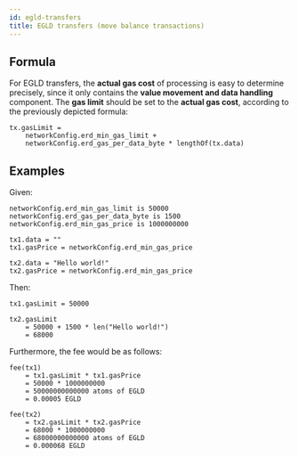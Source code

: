 ```yaml
---
id: egld-transfers
title: EGLD transfers (move balance transactions)
---
```


[comment]: # (mx-context-auto)

## Formula

For EGLD transfers, the **actual gas cost** of processing is easy to determine precisely, since it only contains the **value movement and data handling** component. The **gas limit** should be set to the **actual gas cost**, according to the previously depicted formula:

```
tx.gasLimit = 
    networkConfig.erd_min_gas_limit + 
    networkConfig.erd_gas_per_data_byte * lengthOf(tx.data)
```

[comment]: # (mx-context-auto)

## Examples

Given:

```
networkConfig.erd_min_gas_limit is 50000
networkConfig.erd_gas_per_data_byte is 1500
networkConfig.erd_min_gas_price is 1000000000

tx1.data = ""
tx1.gasPrice = networkConfig.erd_min_gas_price

tx2.data = "Hello world!"
tx2.gasPrice = networkConfig.erd_min_gas_price
```

Then:

```
tx1.gasLimit = 50000

tx2.gasLimit 
    = 50000 + 1500 * len("Hello world!") 
    = 68000
```

Furthermore, the fee would be as follows:

```
fee(tx1) 
    = tx1.gasLimit * tx1.gasPrice 
    = 50000 * 1000000000
    = 50000000000000 atoms of EGLD
    = 0.00005 EGLD

fee(tx2) 
    = tx2.gasLimit * tx2.gasPrice 
    = 68000 * 1000000000
    = 68000000000000 atoms of EGLD
    = 0.000068 EGLD
```
